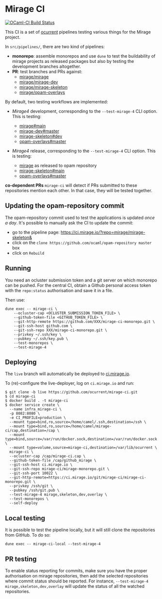 # Mirage CI
[![OCaml-CI Build Status](https://img.shields.io/endpoint?url=https%3A%2F%2Focaml.ci.dev%2Fbadge%2Focurrent%2Fmirage-ci%2Fmain&logo=ocaml)](https://ocaml.ci.dev/github/ocurrent/mirage-ci)

This CI is a set of [ocurrent](https://github.com/ocurrent/ocurrent)
pipelines testing various things for the Mirage project.

In `src/pipelines/`, there are two kind of pipelines:

- **monorepo**: assemble monorepos and use `dune` to test the
  buildability of mirage projects as released packages but also by
  testing the development branches altogether.
- **PR**: test branches and PRs against:
  - [mirage/mirage](https://github.com/mirage/mirage)
  - [mirage/mirage-dev](https://github.com/mirage/mirage-dev)
  - [mirage/mirage-skeleton](https://github.com/mirage/mirage-skeleton)
  - [mirage/opam-overlays](https://github.com/mirage/opam-overlays)

By default, two testing workflows are implemented:
- *Mirage4* development, corresponding to the `--test-mirage-4` CLI option. This is testing:
  - [mirage#main](https://github.com/mirage/mirage)
  - [mirage-dev#master](https://github.com/mirage/mirage-dev)
  - [mirage-skeleton#dev](https://github.com/mirage/mirage-skeleton/tree/dev)
  - [opam-overlays#master](https://github.com/mirage/opam-overlays)

- *Mirage4* release, corresponding to the `--test-mirage-4` CLI option. This is testing:
  - [mirage](https://github.com/mirage/mirage) as released to opam repository
  - [mirage-skeleton#main](https://github.com/mirage/mirage-skeleton/)
  - [opam-overlays#master](https://github.com/mirage/opam-overlays)

**co-dependent PRs** `mirage-ci` will detect if PRs submitted to these
repositories mention each other. In that case, they will be
tested together.

## Updating the opam-repository commit

The opam-repository commit used to test the applications is updated *once a day*.
It's possible to manually ask the CI to update the commit:
- go to the pipeline page: https://ci.mirage.io/?repo=mirage/mirage-skeleton&
- click on the `clone https://github.com/ocaml/opam-repository master` box
- click on `Rebuild`

## Running

You need an ocluster submission token and a git server on which
monorepo can be pushed. For the central CI, obtain a Github personal
access token with the `repo:status` authorisation and save it in a
file.

Then use:
```
dune exec -- mirage-ci \
    --ocluster-cap <OCLUSTER_SUBMISSION_TOKEN_FILE> \
    --github-token-file <GITHUB_TOKEN_FILE> \
    --git-http-remote https://github.com/XXX/mirage-ci-monorepo.git \
    --git-ssh-host github.com \
    --git-ssh-repo XXX/mirage-ci-monorepo.git \
    --privkey ~/.ssh/key \
    --pubkey ~/.ssh/key.pub \
    --test-monorepos \
    --test-mirage-4
```

## Deploying

The `live` branch will automatically be deployed to
[ci.mirage.io](https://ci.mirage.io/).

To (re)-configure the live-deployer, log on `ci.mirage.io` and run:

```
$ git clone -b live https://github.com/ocurrent/mirage-ci.git
$ cd mirage-ci
$ docker build . -t mirage-ci
$ docker service create \
  --name infra_mirage-ci \
  -p 8082:8080 \
  -e CI_PROFILE=production \
  --mount type=bind,ro,source=/home/camel/.ssh,destination=/ssh \
  --mount type=bind,ro,source=/home/camel/mirage-ci/cap,destination=/cap \
  --mount type=bind,source=/var/run/docker.sock,destination=/var/run/docker.sock \
  --mount type=volume,source=mirage-ci,destination=/var/lib/ocurrent \
  mirage-ci \
  --ocluster-cap /cap/mirage-ci.cap \
  --github-token-file /cap/github_mirage \
  --git-ssh-host ci.mirage.io \
  --git-ssh-repo mirage-ci/mirage-monorepo.git \
  --git-ssh-port 10022 \
  --git-http-remote=https://ci.mirage.io/git/mirage-ci/mirage-ci-monorepo.git \
  --privkey /ssh/git \
  --pubkey /ssh/git.pub \
  --test-mirage-4 mirage,skeleton,dev,overlay \
  --test-monorepos \
  --self-deploy
```

## Local testing

It is possible to test the pipeline locally, but it will still clone
the repositories from GitHub. To do so:

```
dune exec -- mirage-ci-local --test-mirage-4
```

## PR testing

To enable status reporting for commits, make sure you have the proper
authorisation on mirage repositories, then add the selected
repositories where commit status should be reported. For instance,
`--test-mirage-4 mirage,skeleton,dev,overlay` will update the status
of all the watched repositories.
